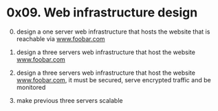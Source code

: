 # 0x09. Web infrastructure design

0. design a one server web infrastructure that hosts the website that is reachable via www.foobar.com

1. design a three servers web infrastructure that host the website www.foobar.com

2. design a three servers web infrastructure that host the website www.foobar.com, it must be secured, serve encrypted traffic and be monitored

3. make previous three servers scalable
